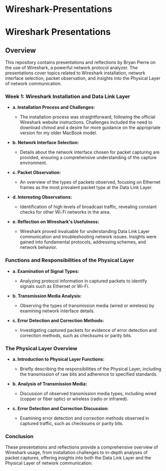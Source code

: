 # Wireshark-Presentations
# Wireshark Presentations

## Overview
This repository contains presentations and reflections by Bryan Pierre on the use of Wireshark, a powerful network protocol analyzer. The presentations cover topics related to Wireshark installation, network interface selection, packet observation, and insights into the Physical Layer of network communication.

### Week 1: Wireshark Installation and Data Link Layer
- **a. Installation Process and Challenges:**
  - The installation process was straightforward, following the official Wireshark website instructions. Challenges included the need to download chmod and a desire for more guidance on the appropriate version for my older MacBook model.

- **b. Network Interface Selection:**
  - Details about the network interface chosen for packet capturing are provided, ensuring a comprehensive understanding of the capture environment.

- **c. Packet Observation:**
  - An overview of the types of packets observed, focusing on Ethernet frames as the most prevalent packet type at the Data Link Layer.

- **d. Interesting Observations:**
  - Identification of high levels of broadcast traffic, revealing constant checks for other Wi-Fi networks in the area.

- **e. Reflection on Wireshark's Usefulness:**
  - Wireshark proved invaluable for understanding Data Link Layer communication and troubleshooting network issues. Insights were gained into fundamental protocols, addressing schemes, and network behavior.

### Functions and Responsibilities of the Physical Layer
- **a. Examination of Signal Types:**
  - Analyzing protocol information in captured packets to identify signals such as Ethernet or Wi-Fi.

- **b. Transmission Media Analysis:**
  - Observing the types of transmission media (wired or wireless) by examining network interface details.

- **c. Error Detection and Correction Methods:**
  - Investigating captured packets for evidence of error detection and correction methods, such as checksums or parity bits.

### The Physical Layer Overview
- **a. Introduction to Physical Layer Functions:**
  - Briefly describing the responsibilities of the Physical Layer, including the transmission of raw bits and adherence to specified standards.

- **b. Analysis of Transmission Media:**
  - Discussion of observed transmission media types, including wired (copper or fiber optic) or wireless (radio or infrared).

- **c. Error Detection and Correction Discussion:**
  - Examining error detection and correction methods observed in captured traffic, such as checksums or parity bits.

### Conclusion
These presentations and reflections provide a comprehensive overview of Wireshark usage, from installation challenges to in-depth analyses of packet captures, offering insights into both the Data Link Layer and the Physical Layer of network communication.
